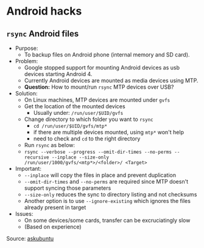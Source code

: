 # Android hacks

## `rsync` Android files

- Purpose:
	- To backup files on Android phone (internal memory and SD card).
- Problem:
	- Google stopped support for mounting Android devices as usb devices starting Android 4.
	- Currently Android devices are mounted as media devices using MTP.
	- **Question:** How to mount/run `rsync` MTP devices over USB?
- Solution:
	- On Linux machines, MTP devices are mounted under `gvfs`
	- Get the location of the mounted devices 
		- Usually under: `/run/user/$UID/gvfs`
	- Change directory to which folder you want to `rsync`
		- `cd /run/user/$UID/gvfs/mtp*` 
		- if there are multiple devices mounted, using `mtp*` won't help
		- need to check and `cd` to the right directory
	- Run `rsync` as below:
	- `rsync --verbose --progress --omit-dir-times --no-perms --recursive --inplace --size-only /run/user/1000/gvfs/<mtp*>/<folder>/ <Target>`
- Important:
	- `--inplace` will copy the files in place and prevent duplication
	- `--omit-dir-times` and `--no-perms` are required since MTP doesn't support syncing those parameters
	- `--size-only` reduces the sync to directory listing and not checksums
	- Another option is to use `--ignore-existing` which ignores the files already present in target
- Issues:
	- On some devices/some cards, transfer can be excruciatingly slow
	- (Based on experience)

Source: [askubuntu](http://askubuntu.com/a/789898/84408)